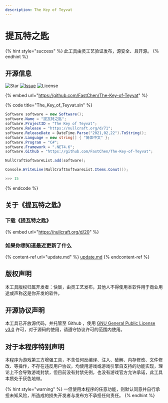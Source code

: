 ```yaml
---
description: The Key of Teyvat
---
```


# 提瓦特之匙

{% hint style="success" %}
此工具由灵工艺验证发布，源安全、且开源。
{% endhint %}

## 开源信息

![Star](https://img.shields.io/github/stars/fastchen/The-Key-of-Teyvat?label=Star\&logo=github) [![Issue](https://img.shields.io/github/issues/fastchen/The-Key-of-Teyvat?label=Issues)](https://github.com/FastChen/The-Key-of-Teyvat/issues) ![License](https://img.shields.io/github/license/fastchen/The-Key-of-Teyvat?label=License)

{% embed url="https://github.com/FastChen/The-Key-of-Teyvat" %}

{% code title="The_Key_of_Teyvat.sln" %}
```csharp
Software software = new Software();
software.Name = "提瓦特之匙";
software.ProjectID = "The Key of Teyvat";
software.Release = "https://nullcraft.org/d/71";
software.ReleaseDate = DateTime.Parse("2021,02,22").ToString();
software.Language = new string[] { "简体中文" };
software.Program = "C#";
software.Framework = ".NET4.6";
software.Github = "https://github.com/FastChen/The-Key-of-Teyvat";

NullCraftSoftwareList.add(software);

Console.WriteLine(NullCraftSoftwareList.Items.Conut());

>>> 15
```
{% endcode %}

## 关于《提瓦特之匙》

### 下载《提瓦特之匙》

{% embed url="https://nullcraft.org/d/20" %}

### 如果你想知道最近更新了什么

{% content-ref url="update.md" %}
[update.md](update.md)
{% endcontent-ref %}

## 版权声明

本工具版权归属开发者：快辰，由灵工艺发布，其他人不得使用本软件用于商业用途或声称这是你开发的软件。

## 开源协议声明

本工具已开放源代码，并托管至 Github ，使用 [GNU General Public License v3.0](https://github.com/FastChen/The-Key-of-Teyvat/blob/master/LICENSE) 许可，对于源码的使用，请遵守协议许可的范围内使用。

## 对于本程序特别声明

本程序为游戏第三方增强工具，不含任何反编译、注入、破解、内存修改、文件修改、等操作，不存在违反用户协议，均使用游戏或游戏引擎自支持的功能实现，理论上不会导致游戏封禁，但目前没有封禁先例，也没有游戏官方允许承诺，此工具本质处于灰色地带。

{% hint style="warning" %}
一但使用本程序的任意功能，则默认同意并自行承担未知风险，所造成的损失开发者与发布方不承担任何责任。
{% endhint %}
